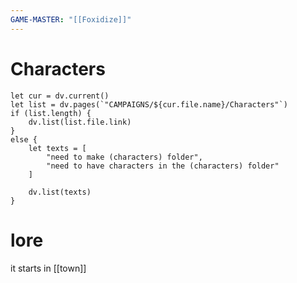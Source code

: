 ```yaml
---
GAME-MASTER: "[[Foxidize]]"
---
```

# Characters
```dataviewjs
let cur = dv.current()
let list = dv.pages(`"CAMPAIGNS/${cur.file.name}/Characters"`)
if (list.length) {
	dv.list(list.file.link)
}
else {
	let texts = [
		"need to make (characters) folder",
		"need to have characters in the (characters) folder"
	]
	
	dv.list(texts)
}
```
# lore
it starts in [[town]]  